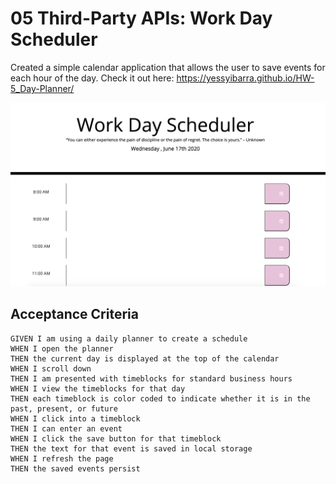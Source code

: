 # 05 Third-Party APIs: Work Day Scheduler

Created a simple calendar application that allows the user to save events for each hour of the day. 
Check it out here: https://yessyibarra.github.io/HW-5_Day-Planner/

![](dayplanner.png)


## Acceptance Criteria

```
GIVEN I am using a daily planner to create a schedule
WHEN I open the planner
THEN the current day is displayed at the top of the calendar
WHEN I scroll down
THEN I am presented with timeblocks for standard business hours
WHEN I view the timeblocks for that day
THEN each timeblock is color coded to indicate whether it is in the past, present, or future
WHEN I click into a timeblock
THEN I can enter an event
WHEN I click the save button for that timeblock
THEN the text for that event is saved in local storage
WHEN I refresh the page
THEN the saved events persist
```
